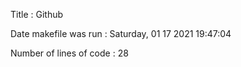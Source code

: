 Title : Github 

Date makefile was run : Saturday, 01 17 2021 19:47:04 

Number of lines of code : 28
